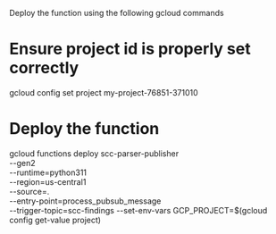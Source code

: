 Deploy the function using the following gcloud commands 

# Ensure project id is properly set correctly
gcloud config set project my-project-76851-371010

# Deploy the function
gcloud functions deploy scc-parser-publisher \
  --gen2 \
  --runtime=python311 \
  --region=us-central1 \
  --source=. \
  --entry-point=process_pubsub_message \
  --trigger-topic=scc-findings
  --set-env-vars GCP_PROJECT=$(gcloud config get-value project)
